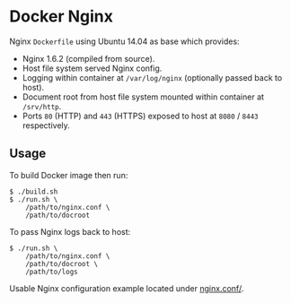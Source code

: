 # Docker Nginx
Nginx `Dockerfile` using Ubuntu 14.04 as base which provides:
- Nginx 1.6.2 (compiled from source).
- Host file system served Nginx config.
- Logging within container at `/var/log/nginx` (optionally passed back to host).
- Document root from host file system mounted within container at `/srv/http`.
- Ports `80` (HTTP) and `443` (HTTPS) exposed to host at `8080` / `8443` respectively.

## Usage
To build Docker image then run:

```
$ ./build.sh
$ ./run.sh \
	/path/to/nginx.conf \
	/path/to/docroot
```

To pass Nginx logs back to host:

```
$ ./run.sh \
	/path/to/nginx.conf \
	/path/to/docroot \
	/path/to/logs
```

Usable Nginx configuration example located under [nginx.conf/](nginx.conf).
